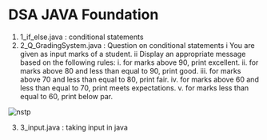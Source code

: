 # DSA JAVA Foundation
1. 1_if_else.java : conditional statements
2. 2_Q_GradingSystem.java : Question on conditional statements
i You are given as input marks of a student.
ii Display an appropriate message based on the following rules:
  	  i. for marks above 90, print excellent.
  	  ii. for marks above 80 and less than equal to 90, print good.
  	  iii. for marks above 70 and less than equal to 80, print fair.
  	  iv. for marks above 60 and less than equal to 70, print meets expectations.
  	  v. for marks less than equal to 60, print below par.
      
![nstp](https://user-images.githubusercontent.com/53565103/200309177-f6ad5e2e-2cd1-4a84-8717-fad887985f13.png)

3. 3_input.java : taking input in java
